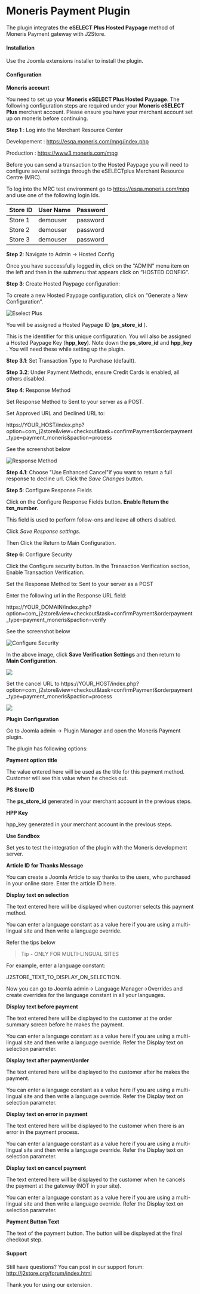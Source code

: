 # Moneris Payment Plugin

The plugin integrates the **eSELECT Plus Hosted Paypage** method of Moneris Payment gateway with J2Store.

#### Installation
Use the Joomla extensions installer to install the plugin.

#### Configuration
**Moneris account**

You need to set up your **Moneris eSELECT Plus Hosted Paypage**.
The following configuration steps are required under your **Moneris eSELECT Plus** merchant account. Please ensure you have your merchant account set up on moneris before continuing.

**Step 1** : Log into the Merchant Resource Center

Developement : https://esqa.moneris.com/mpg/index.php

Production : https://www3.moneris.com/mpg

Before you can send a transaction to the Hosted Paypage you will need to configure several settings through the eSELECTplus Merchant Resource Centre (MRC).

To log into the MRC test environment go to https://esqa.moneris.com/mpg and use one of the following login Ids.

| Store ID | User Name | Password |
| -- | -- | -- |
| Store 1 | demouser | password |
| Store 2 | demouser | password |
| Store 3 | demouser | password |

**Step 2**: Navigate to Admin -> Hosted Config

Once you have successfully logged in, click on the “ADMIN” menu item on the left and then in the submenu that appears click on “HOSTED CONFIG”.

**Step 3**: Create Hosted Paypage configuration:

To create a new Hosted Paypage configuration, click on “Generate a New Configuration”.

![Eselect Plus](./assets/images/eselectplus.png)

You will be assigned a Hosted Paypage ID (**ps_store_id** ). 

This is the identifier for this unique configuration. You will also be assigned a Hosted Paypage Key (**hpp_key**). Note down the **ps_store_id** and **hpp_key** . You will need these while setting up the plugin.

**Step 3.1**: Set Transaction Type to Purchase (default).

**Step 3.2**: Under Payment Methods, ensure Credit Cards is enabled, all others disabled.

**Step 4**: Response Method

Set Response Method to Sent to your server as a POST.

Set Approved URL and Declined URL to:

https://YOUR_HOST/index.php?option=com_j2store&view=checkout&task=confirmPayment&orderpayment_type=payment_moneris&paction=process

See the screenshot below

![Response Method](./assets/images/response_method.png)

**Step 4.1**: Choose "Use Enhanced Cancel"if you want to return a full response to decline url. Click the *Save Changes* button.

**Step 5**: Configure Response Fields

Click on the Configure Response Fields button.
**Enable Return the txn_number.** 

This field is used to perform follow-ons and leave all others disabled.

Click *Save Response settings*.

Then Click the Return to Main Configuration.

**Step 6**: Configure Security

Click the Configure security button. In the Transaction Verification section, Enable Transaction Verification.

Set the Response Method to: Sent to your server as a POST

Enter the following url in the Response URL field:

https://YOUR_DOMAIN/index.php?option=com_j2store&view=checkout&task=confirmPayment&orderpayment_type=payment_moneris&paction=verify

See the screenshot below

![Configure Security](./assets/images/configure_security.png)

In the above image, click **Save Verification Settings** and then return to **Main Configuration**.

![](assets/images/monerics1.png)

Set the cancel URL to https://YOUR_HOST/index.php?option=com_j2store&view=checkout&task=confirmPayment&orderpayment_type=payment_moneris&paction=process

![](assets/images/monerics2.png)

**Plugin Configuration**

Go to Joomla admin → Plugin Manager and open the Moneris Payment plugin.

The plugin has following options:

**Payment option title**

The value entered here will be used as the title for this payment method. Customer will see this value when he checks out.

**PS Store ID**

The **ps_store_id** generated in your merchant account in the previous steps.

**HPP Key**

hpp_key generated in your merchant account in the previous steps.

**Use Sandbox**

Set yes to test the integration of the plugin with the Moneris development server.

**Article ID for Thanks Message**

You can create a Joomla Article to say thanks to the users, who purchased in your online store. Enter the article ID here.

**Display text on selection**

The text entered here will be displayed when customer selects this payment method.

You can enter a language constant as a value here if you are using a multi-lingual site and then write a language override. 

Refer the tips below

>Tip - ONLY FOR MULTI-LINGUAL SITES

For example, enter a language constant:

J2STORE_TEXT_TO_DISPLAY_ON_SELECTION.

Now you can go to Joomla admin-> Language Manager->Overrides and create overrides for the language constant in all your languages.

**Display text before payment**

The text entered here will be displayed to the customer at the order summary screen before he makes the payment.

You can enter a language constant as a value here if you are using a multi-lingual site and then write a language override. Refer the Display text on selection parameter.

**Display text after payment/order**

The text entered here will be displayed to the customer after he makes the payment.

You can enter a language constant as a value here if you are using a multi-lingual site and then write a language override. Refer the Display text on selection parameter.

**Display text on error in payment**

The text entered here will be displayed to the customer when there is an error in the payment process.

You can enter a language constant as a value here if you are using a multi-lingual site and then write a language override. Refer the Display text on selection parameter.

**Display text on cancel payment**

The text entered here will be displayed to the customer when he cancels the payment at the gateway (NOT in your site).

You can enter a language constant as a value here if you are using a multi-lingual site and then write a language override. Refer the Display text on selection parameter.

**Payment Button Text**

The text of the payment button. The button will be displayed at the final checkout step.

#### Support

Still have questions? You can post in our support
forum: http://j2store.org/forum/index.html

Thank you for using our extension.